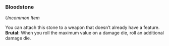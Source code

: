 ### Bloodstone
_Uncommon Item_

You can attach this stone to a weapon that doesn’t already have a feature.  
**Brutal:** When you roll the maximum value on a damage die, roll an additional damage die.
